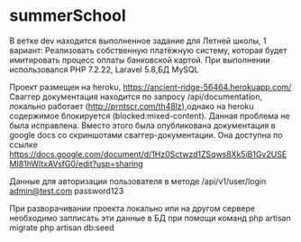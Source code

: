# summerSchool
В ветке dev находится выполненное задание для Летней школы, 1 вариант: Реализовать собственную платёжную систему, которая будет имитировать процесс оплаты банковской картой.
При выполнении использовался PHP 7.2.22, Laravel 5.8,БД MySQL

Проект размещен на heroku, https://ancient-ridge-56464.herokuapp.com/
Сваггер документация находится по запросу /api/documentation, локально работает (http://prntscr.com/th48lz),однако на heroku содержимое блокируется (blocked:mixed-content). 
Данная проблема не была исправлена. Вместо этого была опубликована  документация в google docs со скриншотами сваггер-документации. Она доступна по ссылке https://docs.google.com/document/d/1Hz0Sctwzd1ZSqws8Xk5iB1Gv2USEMI81hWltxAVsfG0/edit?usp=sharing

Данные для авторизации пользователя в методе /api/v1/user/login
admin@test.com
password123

При разворачивании проекта локально или на другом сервере необходимо запписать эти данные в БД при помощи команд
php artisan migrate
php artisan db:seed

